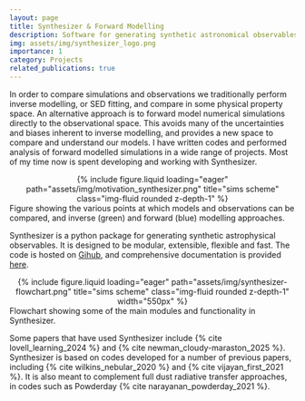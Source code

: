```yaml
---
layout: page
title: Synthesizer & Forward Modelling
description: Software for generating synthetic astronomical observables
img: assets/img/synthesizer_logo.png
importance: 1
category: Projects
related_publications: true
---
```


In order to compare simulations and observations we traditionally perform inverse modelling, or SED fitting, and compare in some physical property space.
An alternative approach is to forward model numerical simulations directly to the observational space.
This avoids many of the uncertainties and biases inherent to inverse modelling, and provides a new space to compare and understand our models.
I have written codes and performed analysis of forward modelled simulations in a wide range of projects.
Most of my time now is spent developing and working with Synthesizer.

<div class="row">
    <div class="mx-auto d-block" style="text-align: center;">
        {% include figure.liquid loading="eager" path="assets/img/motivation_synthesizer.png" title="sims scheme" class="img-fluid rounded z-depth-1" %}
    </div>
</div>
<div class="caption">
    Figure showing the various points at which models and observations can be compared, and inverse (green) and forward (blue) modelling approaches.
</div>

Synthesizer is a python package for generating synthetic astrophysical observables. It is designed to be modular, extensible, flexible and fast.
The code is hosted on [Gihub](https://github.com/flaresimulations/synthesizer), and comprehensive documentation is provided [here](https://flaresimulations.github.io/synthesizer/).

<div class="row">
    <div class="mx-auto d-block" style="text-align: center;">
        {% include figure.liquid loading="eager" path="assets/img/synthesizer-flowchart.png" title="sims scheme" class="img-fluid rounded z-depth-1" width="550px" %}
    </div>
</div>
<div class="caption">
    Flowchart showing some of the main modules and functionality in Synthesizer.
</div>

Some papers that have used Synthesizer include {% cite lovell_learning_2024 %} and {% cite newman_cloudy-maraston_2025 %}. Synthesizer is based on codes developed for a number of previous papers, including {% cite wilkins_nebular_2020 %} and {% cite vijayan_first_2021 %}.
It is also meant to complement full dust radiative transfer approaches, in codes such as Powderday {% cite narayanan_powderday_2021 %}.

